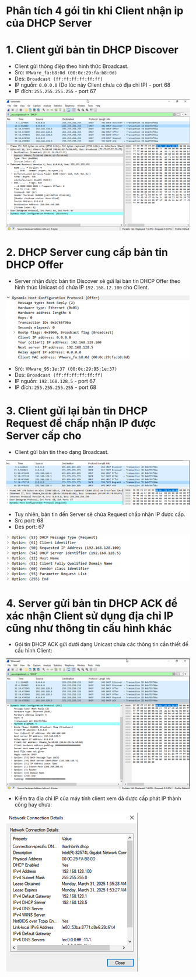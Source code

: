 # Phân tích 4 gói tin khi Client nhận ip của DHCP Server
# 1. Client gửi bản tin DHCP Discover
- Client gửi thông điệp theo hình thức Broadcast.
- Src: `VMware_fa:b8:0d (00:0c:29:fa:b8:0d)`
- Des: `Broadcast (ff:ff:ff:ff:ff:ff)`
- IP nguồn: `0.0.0.0` (Do lúc này Client chưa có địa chỉ IP) - port 68
- IP đích: `255.255.255.255` - port 67

![](../imgs/49.png)
# 2. DHCP Server cung cấp bản tin DHCP Offer
- Server nhận được bản tin Discover sẽ gửi lại bản tin DHCP Offer theo hình thức Unicast có chứa IP `192.168.12.100` cho Client.

![](../imgs/50.png)
- Src: `VMware_95:1e:37 (00:0c:29:95:1e:37)`
- Des: `Broadcast (ff:ff:ff:ff:ff:ff)`
- IP nguồn: `192.168.128.5` - port 67
- IP đích: `255.255.255.255` - port 68
# 3. Client gửi lại bản tin DHCP Request để chấp nhận IP được Server cấp cho
- Client gửi bản tin theo dạng Broadcast.

![](../imgs/51.png)

- Tuy nhiên, bản tin đến Server sẽ chứa Request chấp nhận IP được cấp.
- Src port: 68
- Des port: 67

![](../imgs/52.png)
# 4. Server gửi bản tin DHCP ACK để xác nhận Client sử dụng địa chỉ IP cũng như thông tin cấu hình khác
- Gói tin DHCP ACK gửi dưới dạng Unicast chứa các thông tin cần thiết để cấu hình Client:

![](../imgs/53.png)

- Kiểm tra địa chỉ IP của máy tính client xem đã được cấp phát IP thành công hay chưa:

![](../imgs/54.png)
